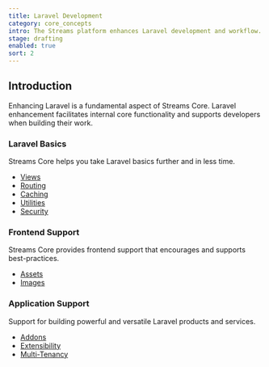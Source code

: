 ```yaml
---
title: Laravel Development
category: core_concepts
intro: The Streams platform enhances Laravel development and workflow.
stage: drafting
enabled: true
sort: 2
---
```


## Introduction

Enhancing Laravel is a fundamental aspect of Streams Core. Laravel enhancement facilitates internal core functionality and supports developers when building their work.

### Laravel Basics

Streams Core helps you take Laravel basics further and in less time.

- [Views](core/views)
- [Routing](core/routing)
- [Caching](core/caching)
- [Utilities](core/support)
- [Security](core/security)

### Frontend Support

Streams Core provides frontend support that encourages and supports best-practices.

- [Assets](core/assets)
- [Images](core/images)

### Application Support

Support for building powerful and versatile Laravel products and services.

<!-- - [Design Principles](core/principles) -->
- [Addons](core/addons)
- [Extensibility](core/extending)
- [Multi-Tenancy](core/applications)
